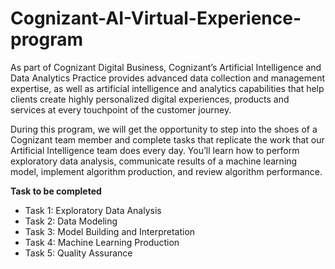 # Cognizant-AI-Virtual-Experience-program

As part of Cognizant Digital Business, Cognizant’s Artificial Intelligence and Data Analytics Practice provides advanced data collection and management expertise, as well as artificial intelligence and analytics capabilities that help clients create highly personalized digital experiences, products and services at every touchpoint of the customer journey.


During this program, we will get the opportunity to step into the shoes of a Cognizant team member and complete tasks that replicate the work that our Artificial Intelligence team does every day. You’ll learn how to perform exploratory data analysis, communicate results of a machine learning model, implement algorithm production, and review algorithm performance. 

**Task to be completed**
- Task 1: Exploratory Data Analysis
- Task 2: Data Modeling
- Task 3: Model Building and Interpretation
- Task 4: Machine Learning Production
- Task 5: Quality Assurance


